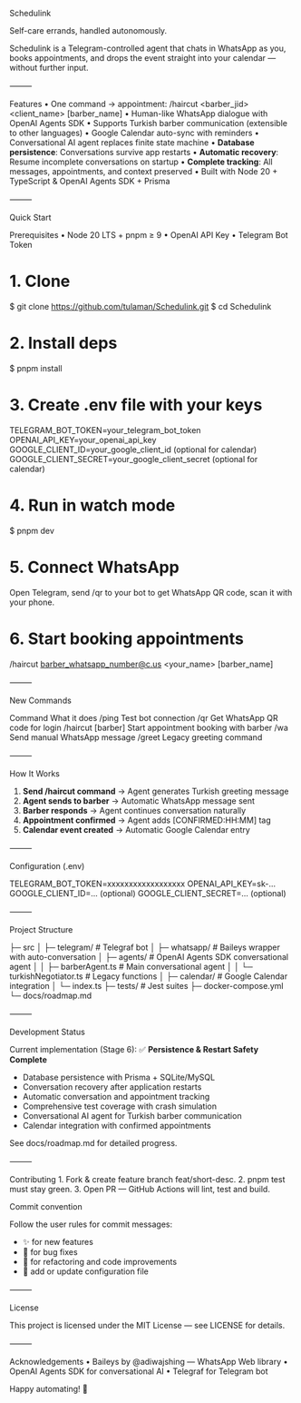 Schedulink

Self-care errands, handled autonomously.

Schedulink is a Telegram-controlled agent that chats in WhatsApp as you, books appointments, and drops the event straight into your calendar — without further input.

⸻

Features
	•	One command → appointment:  /haircut <barber_jid> <client_name> [barber_name]
	•	Human-like WhatsApp dialogue with OpenAI Agents SDK
	•	Supports Turkish barber communication (extensible to other languages)
	•	Google Calendar auto-sync with reminders
	•	Conversational AI agent replaces finite state machine
	•	**Database persistence**: Conversations survive app restarts
	•	**Automatic recovery**: Resume incomplete conversations on startup
	•	**Complete tracking**: All messages, appointments, and context preserved
	•	Built with Node 20 + TypeScript & OpenAI Agents SDK + Prisma

⸻

Quick Start

Prerequisites
	•	Node 20 LTS + pnpm ≥ 9
	•	OpenAI API Key
	•	Telegram Bot Token

# 1. Clone
$ git clone https://github.com/tulaman/Schedulink.git
$ cd Schedulink

# 2. Install deps
$ pnpm install

# 3. Create .env file with your keys
TELEGRAM_BOT_TOKEN=your_telegram_bot_token
OPENAI_API_KEY=your_openai_api_key
GOOGLE_CLIENT_ID=your_google_client_id (optional for calendar)
GOOGLE_CLIENT_SECRET=your_google_client_secret (optional for calendar)

# 4. Run in watch mode
$ pnpm dev

# 5. Connect WhatsApp
Open Telegram, send /qr to your bot to get WhatsApp QR code, scan it with your phone.

# 6. Start booking appointments
/haircut <barber_whatsapp_number@c.us> <your_name> [barber_name]

⸻

New Commands

Command	What it does
/ping	Test bot connection
/qr	Get WhatsApp QR code for login
/haircut <jid> <name> [barber]	Start appointment booking with barber
/wa <jid> <text>	Send manual WhatsApp message
/greet <jid> <name>	Legacy greeting command

⸻

How It Works

1. **Send /haircut command** → Agent generates Turkish greeting message
2. **Agent sends to barber** → Automatic WhatsApp message sent
3. **Barber responds** → Agent continues conversation naturally
4. **Appointment confirmed** → Agent adds [CONFIRMED:HH:MM] tag
5. **Calendar event created** → Automatic Google Calendar entry

⸻

Configuration (.env)

TELEGRAM_BOT_TOKEN=xxxxxxxxxxxxxxxxxx
OPENAI_API_KEY=sk-...
GOOGLE_CLIENT_ID=... (optional)
GOOGLE_CLIENT_SECRET=... (optional)

⸻

Project Structure

├─ src
│  ├─ telegram/       # Telegraf bot
│  ├─ whatsapp/       # Baileys wrapper with auto-conversation
│  ├─ agents/         # OpenAI Agents SDK conversational agent
│  │  ├─ barberAgent.ts    # Main conversational agent
│  │  └─ turkishNegotiator.ts # Legacy functions
│  ├─ calendar/       # Google Calendar integration
│  └─ index.ts
├─ tests/             # Jest suites
├─ docker-compose.yml
└─ docs/roadmap.md

⸻

Development Status

Current implementation (Stage 6): ✅ **Persistence & Restart Safety Complete**
- Database persistence with Prisma + SQLite/MySQL
- Conversation recovery after application restarts
- Automatic conversation and appointment tracking
- Comprehensive test coverage with crash simulation
- Conversational AI agent for Turkish barber communication
- Calendar integration with confirmed appointments

See docs/roadmap.md for detailed progress.

⸻

Contributing
	1.	Fork & create feature branch feat/short-desc.
	2.	pnpm test must stay green.
	3.	Open PR — GitHub Actions will lint, test and build.

Commit convention

Follow the user rules for commit messages:
- ✨ for new features
- 🐛 for bug fixes  
- 🎨 for refactoring and code improvements
- 🔧 add or update configuration file

⸻

License

This project is licensed under the MIT License — see LICENSE for details.

⸻

Acknowledgements
	•	Baileys by @adiwajshing — WhatsApp Web library
	•	OpenAI Agents SDK for conversational AI
	•	Telegraf for Telegram bot

Happy automating! 🎉
